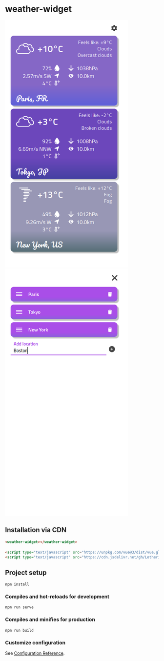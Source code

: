 # weather-widget

![Widget](https://raw.githubusercontent.com/Lothering0/weather-widget/main/public/preview/widget.png)
![Settings](https://raw.githubusercontent.com/Lothering0/weather-widget/main/public/preview/settings.png)

## Installation via CDN
```html
<weather-widget></weather-widget>

<script type="text/javascript" src="https://unpkg.com/vue@3/dist/vue.global.js"></script>
<script type="text/javascript" src="https://cdn.jsdelivr.net/gh/Lothering0/weather-widget@release/dist/weather-widget.umd.min.js"></script>
```

## Project setup
```
npm install
```

### Compiles and hot-reloads for development
```
npm run serve
```

### Compiles and minifies for production
```
npm run build
```

### Customize configuration
See [Configuration Reference](https://cli.vuejs.org/config/).

